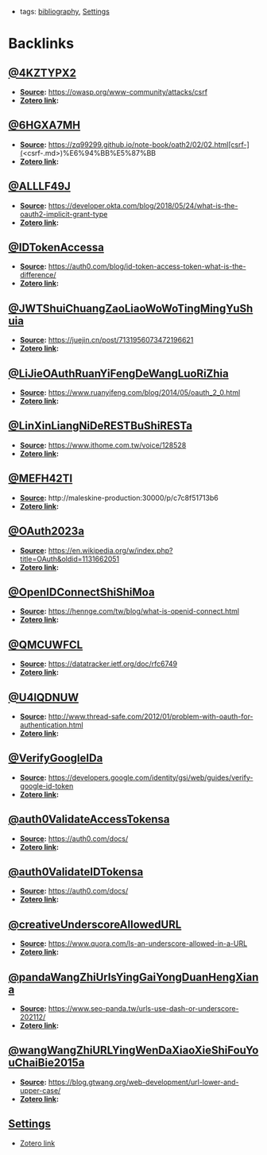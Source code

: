 - tags: [bibliography](<bibliography.md>), [Settings](<Settings.md>)

# Backlinks
## [@4KZTYPX2](<@4KZTYPX2.md>)
- **[Source](<Source.md>):** https://owasp.org/www-community/attacks/csrf
- **[Zotero link](<Zotero link.md>):**

## [@6HGXA7MH](<@6HGXA7MH.md>)
- **[Source](<Source.md>):** https://zq99299.github.io/note-book/oath2/02/02.html[csrf-](<csrf-.md>)%E6%94%BB%E5%87%BB
- **[Zotero link](<Zotero link.md>):**

## [@ALLLF49J](<@ALLLF49J.md>)
- **[Source](<Source.md>):** https://developer.okta.com/blog/2018/05/24/what-is-the-oauth2-implicit-grant-type
- **[Zotero link](<Zotero link.md>):**

## [@IDTokenAccessa](<@IDTokenAccessa.md>)
- **[Source](<Source.md>):** https://auth0.com/blog/id-token-access-token-what-is-the-difference/
- **[Zotero link](<Zotero link.md>):**

## [@JWTShuiChuangZaoLiaoWoWoTingMingYuShuia](<@JWTShuiChuangZaoLiaoWoWoTingMingYuShuia.md>)
- **[Source](<Source.md>):** https://juejin.cn/post/7131956073472196621
- **[Zotero link](<Zotero link.md>):**

## [@LiJieOAuthRuanYiFengDeWangLuoRiZhia](<@LiJieOAuthRuanYiFengDeWangLuoRiZhia.md>)
- **[Source](<Source.md>):** https://www.ruanyifeng.com/blog/2014/05/oauth_2_0.html
- **[Zotero link](<Zotero link.md>):**

## [@LinXinLiangNiDeRESTBuShiRESTa](<@LinXinLiangNiDeRESTBuShiRESTa.md>)
- **[Source](<Source.md>):** https://www.ithome.com.tw/voice/128528
- **[Zotero link](<Zotero link.md>):**

## [@MEFH42TI](<@MEFH42TI.md>)
- **[Source](<Source.md>):** http://maleskine-production:30000/p/c7c8f51713b6
- **[Zotero link](<Zotero link.md>):**

## [@OAuth2023a](<@OAuth2023a.md>)
- **[Source](<Source.md>):** https://en.wikipedia.org/w/index.php?title=OAuth&oldid=1131662051
- **[Zotero link](<Zotero link.md>):**

## [@OpenIDConnectShiShiMoa](<@OpenIDConnectShiShiMoa.md>)
- **[Source](<Source.md>):** https://hennge.com/tw/blog/what-is-openid-connect.html
- **[Zotero link](<Zotero link.md>):**

## [@QMCUWFCL](<@QMCUWFCL.md>)
- **[Source](<Source.md>):** https://datatracker.ietf.org/doc/rfc6749
- **[Zotero link](<Zotero link.md>):**

## [@U4IQDNUW](<@U4IQDNUW.md>)
- **[Source](<Source.md>):** http://www.thread-safe.com/2012/01/problem-with-oauth-for-authentication.html
- **[Zotero link](<Zotero link.md>):**

## [@VerifyGoogleIDa](<@VerifyGoogleIDa.md>)
- **[Source](<Source.md>):** https://developers.google.com/identity/gsi/web/guides/verify-google-id-token
- **[Zotero link](<Zotero link.md>):**

## [@auth0ValidateAccessTokensa](<@auth0ValidateAccessTokensa.md>)
- **[Source](<Source.md>):** https://auth0.com/docs/
- **[Zotero link](<Zotero link.md>):**

## [@auth0ValidateIDTokensa](<@auth0ValidateIDTokensa.md>)
- **[Source](<Source.md>):** https://auth0.com/docs/
- **[Zotero link](<Zotero link.md>):**

## [@creativeUnderscoreAllowedURL](<@creativeUnderscoreAllowedURL.md>)
- **[Source](<Source.md>):** https://www.quora.com/Is-an-underscore-allowed-in-a-URL
- **[Zotero link](<Zotero link.md>):**

## [@pandaWangZhiUrlsYingGaiYongDuanHengXiana](<@pandaWangZhiUrlsYingGaiYongDuanHengXiana.md>)
- **[Source](<Source.md>):** https://www.seo-panda.tw/urls-use-dash-or-underscore-202112/
- **[Zotero link](<Zotero link.md>):**

## [@wangWangZhiURLYingWenDaXiaoXieShiFouYouChaiBie2015a](<@wangWangZhiURLYingWenDaXiaoXieShiFouYouChaiBie2015a.md>)
- **[Source](<Source.md>):** https://blog.gtwang.org/web-development/url-lower-and-upper-case/
- **[Zotero link](<Zotero link.md>):**

## [Settings](<Settings.md>)
- [Zotero link](<Zotero link.md>)

